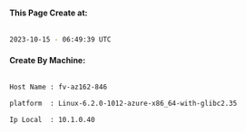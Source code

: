 
   
#### This Page Create at:

```bash

2023-10-15 - 06:49:39 UTC

```

#### Create By Machine:

```bash

Host Name : fv-az162-846

platform  : Linux-6.2.0-1012-azure-x86_64-with-glibc2.35

Ip Local  : 10.1.0.40

```

